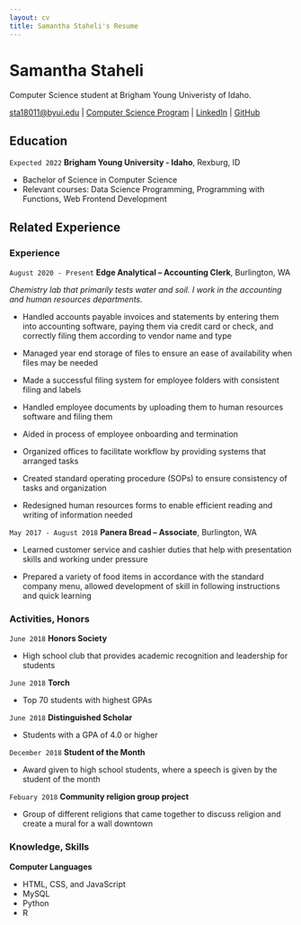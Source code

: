 ```yaml
---
layout: cv
title: Samantha Staheli's Resume
---
```

# Samantha Staheli
Computer Science student at Brigham Young Univeristy of Idaho.

<div id="webaddress">
<a href="sta18011@byui.edu">sta18011@byui.edu</a>
| <a href="https://byuidatascience.github.io/development.html">Computer Science Program</a>
| <a href="https://www.linkedin.com/in/samantha-staheli-8aba76177">LinkedIn</a>
| <a href="https://github.com/samanthastaheli">GitHub</a>
</div>

<!-- https://www.monique.tech/the-art-of-markdown -->

## Education

`Expected 2022`
__Brigham Young University - Idaho__, Rexburg, ID

- Bachelor of Science in Computer Science
- Relevant courses: Data Science Programming, Programming with Functions, Web Frontend Development

## Related Experience

### Experience

`August 2020 - Present`
__Edge Analytical – Accounting Clerk__, Burlington, WA

_Chemistry lab that primarily tests water and soil. I work in the accounting and human resources departments._

- Handled accounts payable invoices and statements by entering them into accounting software, paying them via credit card or check, and correctly filing them according to vendor name and type

- Managed year end storage of files to ensure an ease of availability when files may be needed

- Made a successful filing system for employee folders with consistent filing and labels

- Handled employee documents by uploading them to human resources software and filing them

- Aided in process of employee onboarding and termination

- Organized offices to facilitate workflow by providing systems that arranged tasks

- Created standard operating procedure (SOPs) to ensure consistency of tasks and organization

- Redesigned human resources forms to enable efficient reading and writing of information needed


`May 2017 - August 2018`
__Panera Bread – Associate__, Burlington, WA

- Learned customer service and cashier duties that help with presentation skills and working under pressure

- Prepared a variety of food items in accordance with the standard company menu, allowed development of skill in following instructions and quick learning

### Activities, Honors

`June 2018`
__Honors Society__

- High school club that provides academic recognition and leadership for students

`June 2018`
__Torch__

- Top 70 students with highest GPAs

`June 2018`
__Distinguished Scholar__

- Students with a GPA of 4.0 or higher

`December 2018`
__Student of the Month__

- Award given to high school students, where a speech is given by the student of the month

`Febuary 2018`
__Community religion group project__

- Group of different religions that came together to discuss religion and create a mural for a wall downtown

### Knowledge, Skills

__Computer Languages__
 
- HTML, CSS, and JavaScript
- MySQL
- Python 
- R

<!-- ### Footer

Last updated: May 2013 -->


